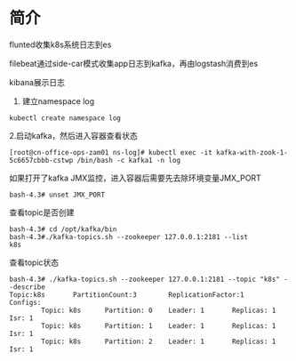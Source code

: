 # 简介

flunted收集k8s系统日志到es

filebeat通过side-car模式收集app日志到kafka，再由logstash消费到es

kibana展示日志


1. 建立namespace log
```
kubectl create namespace log

```

2.启动kafka，然后进入容器查看状态
```
[root@cn-office-ops-zam01 ns-log]# kubectl exec -it kafka-with-zook-1-5c6657cbbb-cstwp /bin/bash -c kafka1 -n log   

```

如果打开了kafka JMX监控，进入容器后需要先去除环境变量JMX_PORT
```
bash-4.3# unset JMX_PORT
```

查看topic是否创建
```
bash-4.3# cd /opt/kafka/bin
bash-4.3#./kafka-topics.sh --zookeeper 127.0.0.1:2181 --list
k8s

```
查看topic状态
```
bash-4.3# ./kafka-topics.sh --zookeeper 127.0.0.1:2181 --topic "k8s" --describe                  
Topic:k8s       PartitionCount:3        ReplicationFactor:1     Configs:
        Topic: k8s      Partition: 0    Leader: 1       Replicas: 1     Isr: 1
        Topic: k8s      Partition: 1    Leader: 1       Replicas: 1     Isr: 1
        Topic: k8s      Partition: 2    Leader: 1       Replicas: 1     Isr: 1
```



